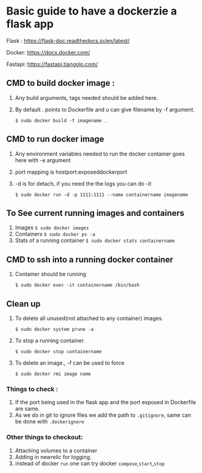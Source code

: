 # Basic guide to have a dockerzie a flask app 

Flask : https://flask-doc.readthedocs.io/en/latest/

Docker: https://docs.docker.com/

Fastapi: https://fastapi.tiangolo.com/

## CMD to build docker image :
1. Any build arguments, tags needed should be added here.
2. By default . points to Dockerfile and u can give filename by -f argument.

    ```$ sudo docker build -t imagename .```

## CMD to run docker image
1. Any environment variables needed to run the docker container goes here with -e argument
2. port mapping is hostport:exposeddockerport
3. -d is for detach, if you need the the logs you can do -it
    
    ```$ sudo docker run -d -p 1111:1111 --name containername imagename```

## To See current running images and containers
1. Images
```$ sudo docker images```
2. Containers
```$ sudo docker ps -a```
3. Stats of a running container
```$ sudo docker stats containername```


## CMD to ssh into a running docker container
1. Container should be running

    ```$ sudo docker exec -it containername /bin/bash```



## Clean up
1. To delete all unused(not attached to any container) images.

    ```$ sudo docker system prune -a```
2. To stop a running container.

    ```$ sudo docker stop containername```
3. To delete an image., -f can be used to force

    ```$ sudo docker rmi image name```


### Things to check : 
1. If the port being used in the flask app and the port exposed in Dockerfile are same.
2. As we do in git to ignore files we add the path to `.gitignore`, same can be done with `.dockerignore`

### Other things to checkout:
1. Attaching volumes to a container
2. Adding in newrelic for logging.
3. instead of docker `run` one can try docker `compose`,`start`,`stop`

